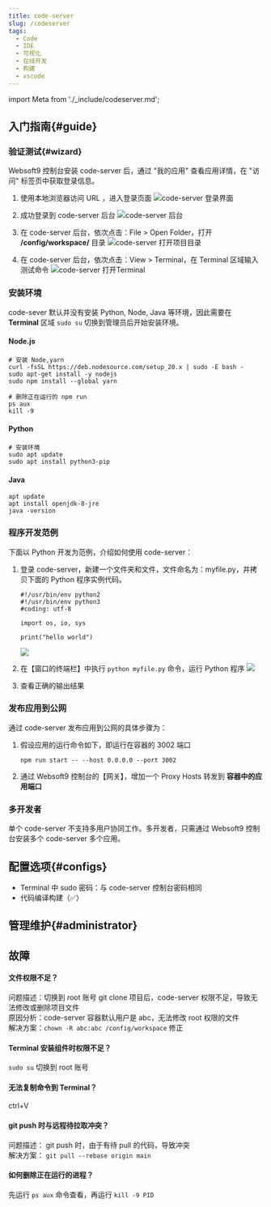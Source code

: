 ```yaml
---
title: code-server
slug: /codeserver
tags:
  - Code
  - IDE
  - 可视化
  - 在线开发
  - 构建
  - vscode
---
```


import Meta from './_include/codeserver.md';

<Meta name="meta" />

## 入门指南{#guide}

### 验证测试{#wizard}

Websoft9 控制台安装 code-server 后，通过 "我的应用" 查看应用详情，在 "访问" 标签页中获取登录信息。  

1. 使用本地浏览器访问 URL ，进入登录页面
   ![code-server 登录界面](./assets/codeserver-login-websoft9.png)

2. 成功登录到 code-server 后台 
   ![code-server 后台](./assets/codeserver-consolegui-websoft9.png)

3. 在 code-server 后台，依次点击：File > Open Folder，打开 **/config/workspace/** 目录
   ![code-server 打开项目目录](./assets/codeserver-openfolder-websoft9.png)

4. 在 code-server 后台，依次点击：View > Terminal，在 Terminal 区域输入测试命令
   ![code-server 打开Terminal](./assets/codeserver-terminal-websoft9.png)

### 安装环境

code-sever 默认并没有安装 Python, Node, Java 等环境，因此需要在 **Terminal** 区域 `sudo su` 切换到管理员后开始安装环境。    

#### Node.js

```
# 安装 Node,yarn
curl -fsSL https://deb.nodesource.com/setup_20.x | sudo -E bash -
sudo apt-get install -y nodejs
sudo npm install --global yarn

# 删除正在运行的 npm run
ps aux
kill -9
```

#### Python

```
# 安装环境
sudo apt update
sudo apt install python3-pip
```

#### Java
```
apt update
apt install openjdk-8-jre
java -version
```

### 程序开发范例

下面以 Python 开发为范例，介绍如何使用 code-server：

1. 登录 code-server，新建一个文件夹和文件，文件命名为：myfile.py，并拷贝下面的 Python 程序实例代码。
   ```
   #!/usr/bin/env python2
   #!/usr/bin/env python3
   #coding: utf-8

   import os, io, sys

   print("hello world")
   ```
   ![](./assets/codeserver-createfile-websoft9.png)

2. 在【窗口的终端栏】中执行 `python myfile.py` 命令，运行 Python 程序
   ![](./assets/codeserver-runpython-websoft9.png)

3. 查看正确的输出结果

### 发布应用到公网

通过 code-server 发布应用到公网的具体步骤为：

1. 假设应用的运行命令如下，即运行在容器的 3002 端口
   ```
   npm run start -- --host 0.0.0.0 --port 3002
   ```

2. 通过 Websoft9 控制台的【网关】，增加一个 Proxy Hosts 转发到 **容器中的应用端口**


### 多开发者

单个 code-server 不支持多用户协同工作。多开发者，只需通过 Websoft9 控制台安装多个 code-server 多个应用。

## 配置选项{#configs}

- Terminal 中 sudo 密码：与 code-server 控制台密码相同
- 代码编译构建（✅）


## 管理维护{#administrator}


## 故障

#### 文件权限不足？

问题描述：切换到 root 账号 git clone 项目后，code-server 权限不足，导致无法修改或删除项目文件  
原因分析：code-server 容器默认用户是 abc，无法修改 root 权限的文件   
解决方案：`chown -R abc:abc /config/workspace` 修正

#### Terminal 安装组件时权限不足？

`sudo su` 切换到 root 账号

#### 无法复制命令到 Terminal？

ctrl+V

#### git push 时与远程待拉取冲突？

问题描述：  git push 时，由于有待 pull 的代码，导致冲突  
解决方案：  `git pull --rebase origin main`

#### 如何删除正在运行的进程？

先运行 `ps aux` 命令查看，再运行 `kill -9 PID`